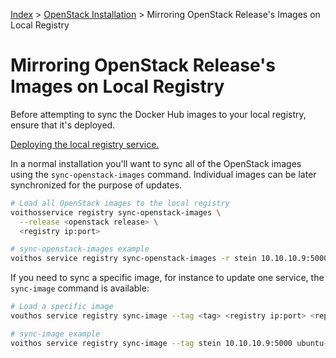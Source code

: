 [Index](/)
\> [OpenStack Installation](/openstack-install.html)
\> Mirroring OpenStack Release's Images on Local Registry

# Mirroring OpenStack Release's Images on Local Registry

Before attempting to sync the Docker Hub images to your local registry, ensure
that it's deployed.

[Deploying the local registry service.](/registry.html)

In a normal installation you'll want to sync all of the OpenStack images using
the `sync-openstack-images` command. Individual images can be later
synchronized for the purpose of updates.

```bash
# Load all OpenStack images to the local registry
voithosservice registry sync-openstack-images \
  --release <openstack release> \
  <registry ip:port>

# sync-openstack-images example
voithos service registry sync-openstack-images -r stein 10.10.10.9:5000
```

If you need to sync a specific image, for instance to update one service,
the `sync-image` command is available:

```bash
# Load a specific image
vouthos service registry sync-image --tag <tag> <registry ip:port> <repository name>

# sync-image example
voithos service registry sync-image --tag stein 10.10.10.9:5000 ubuntu-source-mariadb
```


